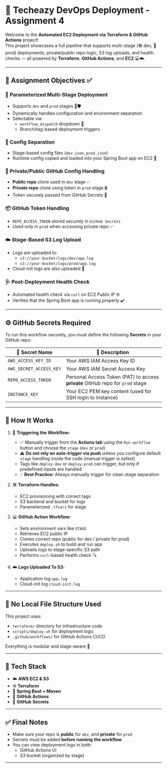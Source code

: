 # 🚀 Techeazy DevOps Deployment - Assignment 4

Welcome to the **Automated EC2 Deployment via Terraform & GitHub Actions** project!  
This project showcases a full pipeline that supports multi-stage (🛠 dev, 🚨 prod) deployments, private/public repo logic, S3 log uploads, and health checks — all powered by **Terraform**, **GitHub Actions**, and **EC2** 💻☁️.

---

## 🌟 Assignment Objectives ✅

### 🔁 Parameterized Multi-Stage Deployment
- Supports `dev` and `prod` stages 🧪🛡
- Dynamically handles configuration and environment separation
- Selectable via:
  - `workflow_dispatch` dropdown 🔽
  - Branch/tag-based deployment triggers

### 🧩 Config Separation
- Stage-based config files (`dev.json`, `prod.json`)
- Runtime config copied and loaded into your Spring Boot app on EC2 🔧

### 🔐 Private/Public GitHub Config Handling
- **Public repo** clone used in `dev` stage ✅
- **Private repo** clone using token in `prod` stage 🔒
- Token securely passed from GitHub Secrets 🔑

### 📦 GitHub Token Handling
- `REPO_ACCESS_TOKEN` stored securely in `GitHub Secrets`
- Used only in `prod` when accessing private repo ✅

### ☁️ Stage-Based S3 Log Upload
- Logs are uploaded to:
  - `s3://your-bucket/logs/dev/app.log`
  - `s3://your-bucket/logs/prod/app.log`
- Cloud-init logs are also uploaded 🚀

### 🩺 Post-Deployment Health Check
- Automated health check via `curl` on EC2 Public IP 🌐
- Verifies that the Spring Boot app is running properly ✔️

---

## ⚙️ GitHub Secrets Required

To run this workflow securely, you must define the following **Secrets** in your GitHub repo:

| 🔐 Secret Name           | 📝 Description                                                                 |
|--------------------------|---------------------------------------------------------------------------------|
| `AWS_ACCESS_KEY_ID`      | Your AWS IAM Access Key ID                                                      |
| `AWS_SECRET_ACCESS_KEY`  | Your AWS IAM Secret Access Key                                                  |
| `REPO_ACCESS_TOKEN`      | Personal Access Token (PAT) to access **private** GitHub repo for `prod` stage |
| `INSTANCE_KEY`           | Your EC2 PEM key content (used for SSH login to instance)                       |

---

## 🚦 How It Works

1. 🧾 **Triggering the Workflow:**
   - ✅ Manually trigger from the **Actions tab** using the `Run workflow` button and choose the `stage` (`dev` or `prod`)
   - ⚠️ **Do not rely on auto-trigger via push** unless you configure default `stage` handling inside the code (manual trigger is safest)
   - Tags like `deploy-dev` or `deploy-prod` can trigger, but only if predefined inputs are handled
   - 💡 **Best Practice:** Always manually trigger for clean stage separation


2. 🛠 **Terraform Handles:**
   - EC2 provisioning with correct tags
   - S3 backend and bucket for logs
   - Parameterized `.tfvars` for stage

3. 💻 **GitHub Action Workflow:**
   - Sets environment vars like `STAGE`
   - Retrieves EC2 public IP
   - Clones correct repo (public for dev / private for prod)
   - Executes `deploy.sh` to build and run app
   - Uploads logs to stage-specific S3 path
   - Performs `curl`-based health check 🔍

4. ☁️ **Logs Uploaded To S3:**
   - Application log `app.log`
   - Cloud-init log `cloud-init.log`

---

## 📂 No Local File Structure Used

This project uses:
- `terraform/` directory for infrastructure code
- `scripts/deploy.sh` for deployment logic
- `.github/workflows/` for GitHub Actions CI/CD

Everything is modular and stage-aware 🎯

---

## 📌 Tech Stack

- ☁️ **AWS EC2 & S3**
- ⚙️ **Terraform**
- 🧪 **Spring Boot + Maven**
- 🤖 **GitHub Actions**
- 🔐 **GitHub Secrets**

---

## ✅ Final Notes

- Make sure your repo is **public** for `dev`, and **private** for `prod`
- Secrets must be added **before running the workflow**
- You can view deployment logs in both:
  - GitHub Actions UI
  - S3 bucket (organized by stage)

---

